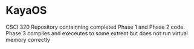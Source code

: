 # KayaOS
CSCI 320 Repository containning completed Phase 1 and Phase 2 code. Phase 3 compiles and execeutes to some extrent but does not run virtual memory correctly 
